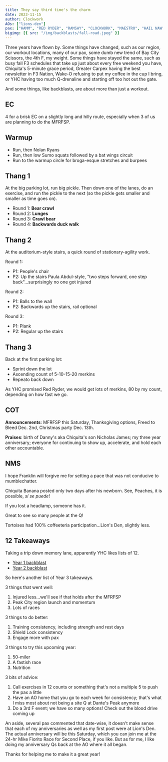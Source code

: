 ```yaml
---
title: They say third time's the charm
date: 2023-11-15
author: Clockwork
AOs: ["lions-den"]
pax: ["HAMM", "RED RYDER", "RAMSAY", "CLOCKWORK", "MAESTRO", "HAIL NAW", "KANKI", "PONGO", "ZINFANDEL", "QWERTY", "CHICKEN LITTLE", "BINER", "CHIQUITA BANANA", "PHISHERMAN", "BOOTLEGGER", "SOOEY", "WAHOO", "ALAMO", "SHUT-IN", "FRANKLIN", "QUEEQUEG", "OLD MAID", "KUBOTA", "BUMPER STICKER", "THE REV", "THE JOKER", "ZERO DROP", "STEAKS", "KNUCKLE SANDWICH"]
bigimg: [{ src: "/img/backblasts/fall-road.jpeg" }]
---
```


Three years have flown by. Some things have changed, such as our region, our workout locations, many of our pax, some dumb new trend of Bay City Scissors, the 4th F, my weight. Some things have stayed the same, such as busy fall F3 schedules that take up just about every free weekend you have, Chiquita's 5-minute grace period, Greater Carpex having the best newsletter in F3 Nation, Wake-O refusing to put my coffee in the cup I bring, or YHC having too much Q-drenaline and starting off too hot out the gate.

And some things, like backblasts, are about more than just a workout.

## EC

4 for a brisk EC on a slightly long and hilly route, especially when 3 of us are planning to do the MFRFSP.

## Warmup

* Run, then Nolan Ryans
* Run, then low Sumo squats followed by a bat wings circuit
* Run to the warmup circle for broga-esque stretches and burpees

## Thang 1

At the big parking lot, run big pickle. Then down one of the lanes, do an exercise, and run the pickle to the next (so the pickle gets smaller and smaller as time goes on).

* Round 1: **Bear crawl**
* Round 2: **Lunges**
* Round 3: **Crawl bear**
* Round 4: **Backwards duck walk**

## Thang 2

At the auditorium-style stairs, a quick round of stationary-agility work.

Round 1:
* P1: People's chair
* P2: Up the stairs Paula Abdul-style, "two steps forward, one step back"...surprisingly no one got injured

Round 2:
* P1: Balls to the wall
* P2: Backwards up the stairs, rail optional

Round 3:
* P1: Plank
* P2: Regular up the stairs

## Thang 3

Back at the first parking lot:
* Sprint down the lot
* Ascending count of 5-10-15-20 merkins
* Repeato back down

As YHC promised Red Ryder, we would get lots of merkins, 80 by my count, depending on how fast we go.

## COT

**Announcements**: MFRFSP this Saturday, Thanksgiving options, Freed to Bleed Dec. 2nd, Christmas party Dec. 13th.

**Praises**: birth of Danny's aka Chiquita's son Nicholas James; my three year anniversary; everyone for continuing to show up, accelerate, and hold each other accountable.

## NMS

I hope Franklin will forgive me for setting a pace that was not conducive to mumblechatter.

Chiquita Banana posted only two days after his newborn. See, Peaches, it is possible, _sí se puede_!

If you lost a headlamp, someone has it.

Great to see so many people at the Q!

Tortoises had 100% coffeeteria participation...Lion's Den, slightly less.

## 12 Takeaways

Taking a trip down memory lane, apparently YHC likes lists of 12.

* [Year 1 backblast](https://f3carpex.com/12-reflections-on-1-year-with-f3-carpex/)
* [Year 2 backblast](https://f3carpex.com/12-ways-that-year-2-differed-from-year-1/)

So here's another list of Year 3 takeaways.

3 things that went well:
1. Injured less...we'll see if that holds after the MFRFSP
2. Peak City region launch and momentum
3. Lots of races

3 things to do better:
1. Training consistency, including strength and rest days
2. Shield Lock consistency 
3. Engage more with pax

3 things to try this upcoming year:
1. 50-miler
2. A fastish race
3. Nutrition

3 bits of advice:
1. Call exercises in 12 counts or something that's not a multiple 5 to push the pax a little
2. Have an AO home that you go to each week for consistency; that's what I miss most about not being a site Q at Dante's Peak anymore
3. Do a 3rd F event; we have so many options! Check out the blood drive coming up

An aside, several pax commented that date-wise, it doesn't make sense that each of my anniversaries as well as my first post were at Lion's Den. The actual anniversary will be this Saturday, which you can join me at the 24-hr Mike Fiorito Race for Second Place, if you like. But as for me, I like doing my anniversary Qs back at the AO where it all began.

Thanks for helping me to make it a great year!
